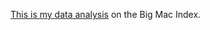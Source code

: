 [This is my data analysis](https://github.com/alvcwy/big-mac-index/blob/main/big_mac_index.ipynb) on the Big Mac Index.
